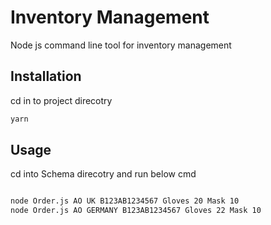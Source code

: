 # Inventory Management

Node js command line tool for inventory management

## Installation

cd in to project direcotry

```bash
yarn
```

## Usage
cd into Schema direcotry and run below cmd

```bash

node Order.js AO UK B123AB1234567 Gloves 20 Mask 10 
node Order.js AO GERMANY B123AB1234567 Gloves 22 Mask 10

```

